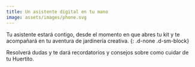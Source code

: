 ```yaml
---
title: Un asistente digital en tu mano
image: assets/images/phone.svg
---
```

Tu asistente estará contigo, desde el momento en que abres tu kit y te acompañará en tu aventura de jardinería creativa.
{: .d-none .d-sm-block}

Resolverá dudas y te dará recordatorios y consejos sobre como cuidar de tu Huertito.
